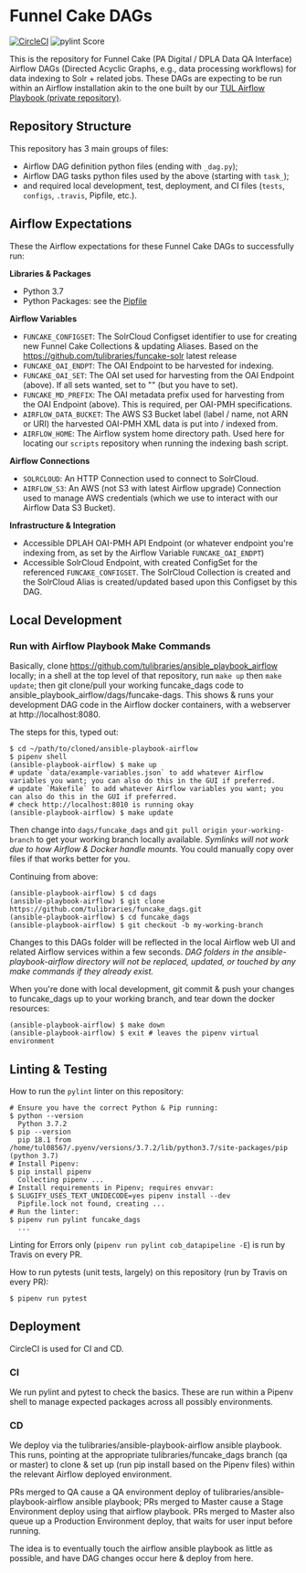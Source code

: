 # Funnel Cake DAGs

[![CircleCI](https://circleci.com/gh/tulibraries/funcake_dags.svg?style=svg)](https://circleci.com/gh/tulibraries/funcake_dags)
![pylint Score](https://mperlet.github.io/pybadge/badges/9.47.svg)

This is the repository for Funnel Cake (PA Digital / DPLA Data QA Interface) Airflow DAGs (Directed Acyclic Graphs, e.g., data processing workflows) for data indexing to Solr + related jobs. These DAGs are expecting to be run within an Airflow installation akin to the one built by our [TUL Airflow Playbook (private repository)](https://github.com/tulibraries/ansible-playbook-airflow).

## Repository Structure

This repository has 3 main groups of files:
- Airflow DAG definition python files (ending with `_dag.py`);
- Airflow DAG tasks python files used by the above (starting with `task_`);
- and required local development, test, deployment, and CI files (`tests`, `configs`, `.travis`, Pipfile, etc.).

## Airflow Expectations

These the Airflow expectations for these Funnel Cake DAGs to successfully run:

**Libraries & Packages**

- Python 3.7
- Python Packages: see the [Pipfile](Pipfile)

**Airflow Variables**

- `FUNCAKE_CONFIGSET`: The SolrCloud Configset identifier to use for creating new Funnel Cake Collections & updating Aliases. Based on the https://github.com/tulibraries/funcake-solr latest release
- `FUNCAKE_OAI_ENDPT`: The OAI Endpoint to be harvested for indexing.
- `FUNCAKE_OAI_SET`: The OAI set used for harvesting from the OAI Endpoint (above). If all sets wanted, set to "" (but you have to set).
- `FUNCAKE_MD_PREFIX`: The OAI metadata prefix used for harvesting from the OAI Endpoint (above). This is required, per OAI-PMH specifications.
- `AIRFLOW_DATA_BUCKET`: The AWS S3 Bucket label (label / name, not ARN or URI) the harvested OAI-PMH XML data is put into / indexed from.
- `AIRFLOW_HOME`: The Airflow system home directory path. Used here for locating our `scripts` repository when running the indexing bash script.

**Airflow Connections**
- `SOLRCLOUD`: An HTTP Connection used to connect to SolrCloud.
- `AIRFLOW_S3`: An AWS (not S3 with latest Airflow upgrade) Connection used to manage AWS credentials (which we use to interact with our Airflow Data S3 Bucket).

**Infrastructure & Integration**

- Accessible DPLAH OAI-PMH API Endpoint (or whatever endpoint you're indexing from, as set by the Airflow Variable `FUNCAKE_OAI_ENDPT`)
- Accessible SolrCloud Endpoint, with created ConfigSet for the referenced `FUNCAKE_CONFIGSET`. The SolrCloud Collection is created and the SolrCloud Alias is created/updated based upon this Configset by this DAG.

## Local Development

### Run with Airflow Playbook Make Commands

Basically, clone https://github.com/tulibraries/ansible_playbook_airflow locally; in a shell at the top level of that repository, run `make up` then `make update`; then git clone/pull your working funcake_dags code to ansible_playbook_airflow/dags/funcake-dags. This shows & runs your development DAG code in the Airflow docker containers, with a webserver at http://localhost:8080.

The steps for this, typed out:

```
$ cd ~/path/to/cloned/ansible-playbook-airflow
$ pipenv shell
(ansible-playbook-airflow) $ make up
# update `data/example-variables.json` to add whatever Airflow variables you want; you can also do this in the GUI if preferred.
# update `Makefile` to add whatever Airflow variables you want; you can also do this in the GUI if preferred.
# check http://localhost:8010 is running okay
(ansible-playbook-airflow) $ make update
```

Then change into `dags/funcake_dags` and `git pull origin your-working-branch` to get your working branch locally available. *Symlinks will not work due to how Airflow & Docker handle mounts.* You could manually copy over files if that works better for you.

Continuing from above:

```
(ansible-playbook-airflow) $ cd dags
(ansible-playbook-airflow) $ git clone https://github.com/tulibraries/funcake_dags.git
(ansible-playbook-airflow) $ cd funcake_dags
(ansible-playbook-airflow) $ git checkout -b my-working-branch
```

Changes to this DAGs folder will be reflected in the local Airflow web UI and related Airflow services within a few seconds. *DAG folders in the ansible-playbook-airflow directory will not be replaced, updated, or touched by any make commands if they already exist.*

When you're done with local development, git commit & push your changes to funcake_dags up to your working branch, and tear down the docker resources:

```
(ansible-playbook-airflow) $ make down
(ansible-playbook-airflow) $ exit # leaves the pipenv virtual environment
```

## Linting & Testing

How to run the `pylint` linter on this repository:

```
# Ensure you have the correct Python & Pip running:
$ python --version
  Python 3.7.2
$ pip --version
  pip 18.1 from /home/tul08567/.pyenv/versions/3.7.2/lib/python3.7/site-packages/pip (python 3.7)
# Install Pipenv:
$ pip install pipenv
  Collecting pipenv ...
# Install requirements in Pipenv; requires envvar:
$ SLUGIFY_USES_TEXT_UNIDECODE=yes pipenv install --dev
  Pipfile.lock not found, creating ...
# Run the linter:
$ pipenv run pylint funcake_dags
  ...
```

Linting for Errors only (`pipenv run pylint cob_datapipeline -E`) is run by Travis on every PR.

How to run pytests (unit tests, largely) on this repository (run by Travis on every PR):

```
$ pipenv run pytest
```

## Deployment

CircleCI is used for CI and CD.

### CI

We run pylint and pytest to check the basics. These are run within a Pipenv shell to manage expected packages across all possibly environments.

### CD

We deploy via the tulibraries/ansible-playbook-airflow ansible playbook. This runs, pointing at the appropriate tulibraries/funcake_dags branch (qa or master) to clone & set up (run pip install based on the Pipenv files) within the relevant Airflow deployed environment.

PRs merged to QA cause a QA environment deploy of tulibraries/ansible-playbook-airflow ansible playbook; PRs merged to Master cause a Stage Environment deploy using that airflow playbook. PRs merged to Master also queue up a Production Environment deploy, that waits for user input before running.

The idea is to eventually touch the airflow ansible playbook as little as possible, and have DAG changes occur here & deploy from here.
